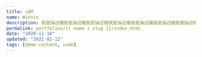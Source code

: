 ```yaml
---
title: iAM
name: Winnie
description: 我是描述檔我是描述檔我是描述檔我是描述檔我是描述檔我是描述檔我是描述檔我是描述檔我是描述檔
permalink: portfolios/{{ name | slug }}/index.html
date: "2020-11-18"
updated: "2021-02-12"
tags: [demo-content, code]
---
```

